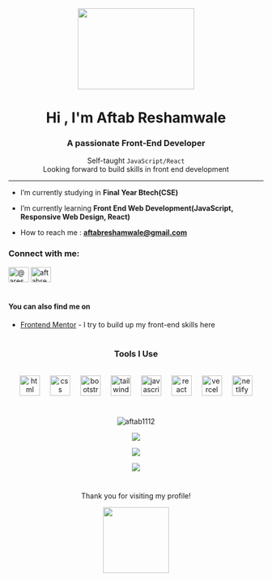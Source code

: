 <div align="center">
  <img  width="230" height="160"src="https://media1.tenor.com/m/34qNY2r67PgAAAAC/hi-hi-there.gif"/>
</div>

<div align="center">
<h1 align="center">Hi , I'm Aftab Reshamwale</h1>
<h3 align="center">A passionate Front-End Developer</h3>
  
Self-taught `JavaScript/React` <br/>Looking forward to build skills in front end development <br/>
</div>

----------------------------------------------------


- I’m currently studying in **Final Year Btech(CSE)**

- I’m currently learning **Front End Web Development(JavaScript, Responsive Web Design, React)**

- How to reach me : **aftabreshamwale@gmail.com**


<h3 align="left">Connect with me:</h3>
<p align="left">
<a href="https://twitter.com/@areshamwale" target="blank"><img align="center" src="https://raw.githubusercontent.com/rahuldkjain/github-profile-readme-generator/master/src/images/icons/Social/twitter.svg" alt="@areshamwale" height="30" width="40" /></a>
<a href="https://linkedin.com/in/aftabreshamwale" target="blank"><img align="center" src="https://raw.githubusercontent.com/rahuldkjain/github-profile-readme-generator/master/src/images/icons/Social/linked-in-alt.svg" alt="aftabreshamwale" height="30" width="40" /></a>
</p>



#
  
#### You can also find me on
- [Frontend Mentor](https://www.frontendmentor.io/profile/Aftab1112) - I try to build up my front-end skills here 


#

<div align="center">
 
### Tools I Use
<br/>

  <img src="https://skillicons.dev/icons?i=html" height="40" alt="html logo"  />
  <img width="12" />
  <img src="https://skillicons.dev/icons?i=css" height="40" alt="css logo"  />
  <img width="12" />
  <img src="https://skillicons.dev/icons?i=bootstrap" height="40" alt="bootstrap logo"  />
  <img width="12" />
  <img src="https://skillicons.dev/icons?i=tailwind" height="40" alt="tailwindcss logo"  />
  <img width="12" />
  <img src="https://skillicons.dev/icons?i=js" height="40" alt="javascript logo"  />
  <img width="12" />
  <img src="https://skillicons.dev/icons?i=react" height="40" alt="react logo"  />
  <img width="12" />
  <img src="https://skillicons.dev/icons?i=vercel" height="40" alt="vercel logo"  />
  <img width="12" />
  <img src="https://skillicons.dev/icons?i=netlify" height="40" alt="netlify logo"  />
  

</div>

#

<div align="center">

<p><img align="center" src="https://github-readme-stats.vercel.app/api/top-langs?username=aftab1112&show_icons=true&locale=en&layout=compact" alt="aftab1112" /></p>
 
![](https://github-readme-stats.vercel.app/api/top-langs/?username=atmahana&theme=tokyonight&hide_border=false&langs_count=4&include_all_commits=false&count_private=true&layout=compact)

![](https://github-readme-stats.vercel.app/api?username=atmahana&theme=tokyonight&hide_border=false&include_all_commits=true&count_private=true&hide_title=true&hide_rank=true)

![](https://github-readme-streak-stats.herokuapp.com/?user=atmahana&theme=tokyonight&hide_border=false)<br/>

</div>

#

<p align="center">Thank you for visiting my profile!</p>

<div align="center">
  <img height="130" src="https://cdn.betterttv.net/emote/5f6b6da762f49f0b2162e180/3x.webp"  />
</div>
